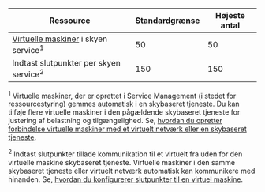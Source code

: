 Ressource|Standardgrænse|Højeste antal
---|---|---
[Virtuelle maskiner](../articles/virtual-machines/virtual-machines-linux-about.md) i skyen service<sup>1</sup>|50|50
Indtast slutpunkter per skyen service<sup>2</sup>|150|150

<sup>1</sup> Virtuelle maskiner, der er oprettet i Service Management (i stedet for ressourcestyring) gemmes automatisk i en skybaseret tjeneste. Du kan tilføje flere virtuelle maskiner i den pågældende skybaseret tjeneste for justering af belastning og tilgængelighed. Se, [hvordan du opretter forbindelse virtuelle maskiner med et virtuelt netværk eller en skybaseret tjeneste](../articles/virtual-machines/virtual-machines-linux-classic-connect-vms.md).

<sup>2</sup> Indtast slutpunkter tillade kommunikation til et virtuelt fra uden for den virtuelle maskine skybaseret tjeneste. Virtuelle maskiner i den samme skybaseret tjeneste eller virtuelt netværk automatisk kan kommunikere med hinanden. Se, [hvordan du konfigurerer slutpunkter til en virtuel maskine](../articles/virtual-machines/virtual-machines-windows-classic-setup-endpoints.md). 
